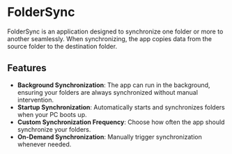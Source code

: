# FolderSync

FolderSync is an application designed to synchronize one folder or more to another seamlessly. When synchronizing, the app copies data from the source folder to the destination folder.

## Features

- **Background Synchronization**: The app can run in the background, ensuring your folders are always synchronized without manual intervention.
- **Startup Synchronization**: Automatically starts and synchronizes folders when your PC boots up.
- **Custom Synchronization Frequency**: Choose how often the app should synchronize your folders.
- **On-Demand Synchronization**: Manually trigger synchronization whenever needed.
